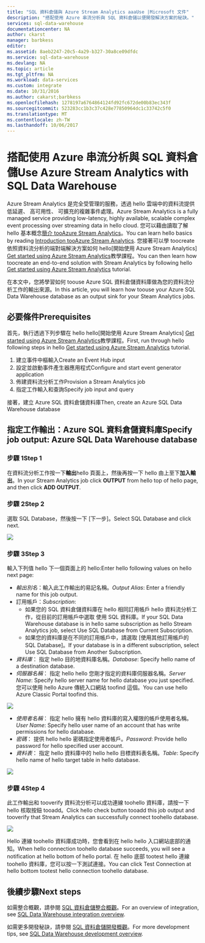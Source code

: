 ```yaml
---
title: "SQL 資料倉儲與 Azure Stream Analytics aaaUse |Microsoft 文件"
description: "搭配使用 Azure 串流分析與 SQL 資料倉儲以便開發解決方案的秘訣。"
services: sql-data-warehouse
documentationcenter: NA
author: ckarst
manager: barbkess
editor: 
ms.assetid: 8aeb2247-20c5-4a29-b327-30a8ce09dfdc
ms.service: sql-data-warehouse
ms.devlang: NA
ms.topic: article
ms.tgt_pltfrm: NA
ms.workload: data-services
ms.custom: integrate
ms.date: 10/31/2016
ms.author: cakarst;barbkess
ms.openlocfilehash: 1278197a6764864124fd92fc672de00b83ec343f
ms.sourcegitcommit: 523283cc1b3c37c428e77850964dc1c33742c5f0
ms.translationtype: MT
ms.contentlocale: zh-TW
ms.lasthandoff: 10/06/2017
---
```

# <a name="use-azure-stream-analytics-with-sql-data-warehouse"></a><span data-ttu-id="a7968-103">搭配使用 Azure 串流分析與 SQL 資料倉儲</span><span class="sxs-lookup"><span data-stu-id="a7968-103">Use Azure Stream Analytics with SQL Data Warehouse</span></span>
<span data-ttu-id="a7968-104">Azure Stream Analytics 是完全受管理的服務，透過 hello 雲端中的資料流提供低延遲、 高可用性、 可擴充的複雜事件處理。</span><span class="sxs-lookup"><span data-stu-id="a7968-104">Azure Stream Analytics is a fully managed service providing low-latency, highly available, scalable complex event processing over streaming data in hello cloud.</span></span> <span data-ttu-id="a7968-105">您可以藉由讀取了解 hello 基本概念[簡介 tooAzure Stream Analytics][Introduction tooAzure Stream Analytics]。</span><span class="sxs-lookup"><span data-stu-id="a7968-105">You can learn hello basics by reading [Introduction tooAzure Stream Analytics][Introduction tooAzure Stream Analytics].</span></span> <span data-ttu-id="a7968-106">您接著可以學 toocreate 依照資料流分析的端對端解決方案如何 hello[開始使用 Azure Stream Analytics] [ Get started using Azure Stream Analytics]教學課程。</span><span class="sxs-lookup"><span data-stu-id="a7968-106">You can then learn how toocreate an end-to-end solution with Stream Analytics by following hello [Get started using Azure Stream Analytics][Get started using Azure Stream Analytics] tutorial.</span></span>

<span data-ttu-id="a7968-107">在本文中，您將學習如何 toouse Azure SQL 資料倉儲資料庫做為您的資料流分析工作的輸出來源。</span><span class="sxs-lookup"><span data-stu-id="a7968-107">In this article, you will learn how toouse your Azure SQL Data Warehouse database as an output sink for your Steam Analytics jobs.</span></span>

## <a name="prerequisites"></a><span data-ttu-id="a7968-108">必要條件</span><span class="sxs-lookup"><span data-stu-id="a7968-108">Prerequisites</span></span>
<span data-ttu-id="a7968-109">首先，執行透過下列步驟在 hello hello[開始使用 Azure Stream Analytics] [ Get started using Azure Stream Analytics]教學課程。</span><span class="sxs-lookup"><span data-stu-id="a7968-109">First, run through hello following steps in hello [Get started using Azure Stream Analytics][Get started using Azure Stream Analytics] tutorial.</span></span>  

1. <span data-ttu-id="a7968-110">建立事件中樞輸入</span><span class="sxs-lookup"><span data-stu-id="a7968-110">Create an Event Hub input</span></span>
2. <span data-ttu-id="a7968-111">設定並啟動事件產生器應用程式</span><span class="sxs-lookup"><span data-stu-id="a7968-111">Configure and start event generator application</span></span>
3. <span data-ttu-id="a7968-112">佈建資料流分析工作</span><span class="sxs-lookup"><span data-stu-id="a7968-112">Provision a Stream Analytics job</span></span>
4. <span data-ttu-id="a7968-113">指定工作輸入和查詢</span><span class="sxs-lookup"><span data-stu-id="a7968-113">Specify job input and query</span></span>

<span data-ttu-id="a7968-114">接著，建立 Azure SQL 資料倉儲資料庫</span><span class="sxs-lookup"><span data-stu-id="a7968-114">Then, create an Azure SQL Data Warehouse database</span></span>

## <a name="specify-job-output-azure-sql-data-warehouse-database"></a><span data-ttu-id="a7968-115">指定工作輸出：Azure SQL 資料倉儲資料庫</span><span class="sxs-lookup"><span data-stu-id="a7968-115">Specify job output: Azure SQL Data Warehouse database</span></span>
### <a name="step-1"></a><span data-ttu-id="a7968-116">步驟 1</span><span class="sxs-lookup"><span data-stu-id="a7968-116">Step 1</span></span>
<span data-ttu-id="a7968-117">在資料流分析工作按一下**輸出**hello 頁面上，然後再按一下 hello 由上至下**加入輸出**。</span><span class="sxs-lookup"><span data-stu-id="a7968-117">In your Stream Analytics job click **OUTPUT** from hello top of hello page, and then click **ADD OUTPUT**.</span></span>

### <a name="step-2"></a><span data-ttu-id="a7968-118">步驟 2</span><span class="sxs-lookup"><span data-stu-id="a7968-118">Step 2</span></span>
<span data-ttu-id="a7968-119">選取 SQL Database，然後按一下 [下一步]。</span><span class="sxs-lookup"><span data-stu-id="a7968-119">Select SQL Database and click next.</span></span>

![][add-output]

### <a name="step-3"></a><span data-ttu-id="a7968-120">步驟 3</span><span class="sxs-lookup"><span data-stu-id="a7968-120">Step 3</span></span>
<span data-ttu-id="a7968-121">輸入下列值 hello 下一個頁面上的 hello:</span><span class="sxs-lookup"><span data-stu-id="a7968-121">Enter hello following values on hello next page:</span></span>

* <span data-ttu-id="a7968-122">*輸出別名*：輸入此工作輸出的易記名稱。</span><span class="sxs-lookup"><span data-stu-id="a7968-122">*Output Alias*: Enter a friendly name for this job output.</span></span>
* <span data-ttu-id="a7968-123">訂用帳戶：</span><span class="sxs-lookup"><span data-stu-id="a7968-123">*Subscription*:</span></span>
  * <span data-ttu-id="a7968-124">如果您的 SQL 資料倉儲資料庫在 hello 相同訂用帳戶 hello 資料流分析工作，從目前的訂用帳戶中選取 使用 SQL 資料庫。</span><span class="sxs-lookup"><span data-stu-id="a7968-124">If your SQL Data Warehouse database is in hello same subscription as hello Stream Analytics job, select Use SQL Database from Current Subscription.</span></span>
  * <span data-ttu-id="a7968-125">如果您的資料庫是在不同的訂用帳戶中，請選取 [使用其他訂用帳戶的 SQL Database]。</span><span class="sxs-lookup"><span data-stu-id="a7968-125">If your database is in a different subscription, select Use SQL Database from Another Subscription.</span></span>
* <span data-ttu-id="a7968-126">*資料庫*： 指定 hello 目的地資料庫名稱。</span><span class="sxs-lookup"><span data-stu-id="a7968-126">*Database*: Specify hello name of a destination database.</span></span>
* <span data-ttu-id="a7968-127">*伺服器名稱*： 指定 hello hello 您剛才指定的資料庫伺服器名稱。</span><span class="sxs-lookup"><span data-stu-id="a7968-127">*Server Name*: Specify hello server name for hello database you just specified.</span></span> <span data-ttu-id="a7968-128">您可以使用 hello Azure 傳統入口網站 toofind 這個。</span><span class="sxs-lookup"><span data-stu-id="a7968-128">You can use hello Azure Classic Portal toofind this.</span></span>

![][server-name]

* <span data-ttu-id="a7968-129">*使用者名稱*： 指定 hello 擁有 hello 資料庫的寫入權限的帳戶使用者名稱。</span><span class="sxs-lookup"><span data-stu-id="a7968-129">*User Name*: Specify hello user name of an account that has write permissions for hello database.</span></span>
* <span data-ttu-id="a7968-130">*密碼*： 提供 hello hello 密碼指定使用者帳戶。</span><span class="sxs-lookup"><span data-stu-id="a7968-130">*Password*: Provide hello password for hello specified user account.</span></span>
* <span data-ttu-id="a7968-131">*資料表*： 指定 hello 資料庫中的 hello hello 目標資料表名稱。</span><span class="sxs-lookup"><span data-stu-id="a7968-131">*Table*: Specify hello name of hello target table in hello database.</span></span>

![][add-database]

### <a name="step-4"></a><span data-ttu-id="a7968-132">步驟 4</span><span class="sxs-lookup"><span data-stu-id="a7968-132">Step 4</span></span>
<span data-ttu-id="a7968-133">此工作輸出和 tooverify 資料流分析可以成功連線 toohello 資料庫，請按一下 hello 核取按鈕 tooadd。</span><span class="sxs-lookup"><span data-stu-id="a7968-133">Click hello check button tooadd this job output and tooverify that Stream Analytics can successfully connect toohello database.</span></span>

![][test-connection]

<span data-ttu-id="a7968-134">Hello 連線 toohello 資料庫成功時，您會看到在 hello hello 入口網站底部的通知。</span><span class="sxs-lookup"><span data-stu-id="a7968-134">When hello connection toohello database succeeds, you will see a notification at hello bottom of hello portal.</span></span> <span data-ttu-id="a7968-135">在 hello 底部 tootest hello 連線 toohello 資料庫，您可以按一下測試連接。</span><span class="sxs-lookup"><span data-stu-id="a7968-135">You can click Test Connection at hello bottom tootest hello connection toohello database.</span></span>

## <a name="next-steps"></a><span data-ttu-id="a7968-136">後續步驟</span><span class="sxs-lookup"><span data-stu-id="a7968-136">Next steps</span></span>
<span data-ttu-id="a7968-137">如需整合概觀，請參閱 [SQL 資料倉儲整合概觀][SQL Data Warehouse integration overview]。</span><span class="sxs-lookup"><span data-stu-id="a7968-137">For an overview of integration, see [SQL Data Warehouse integration overview][SQL Data Warehouse integration overview].</span></span>

<span data-ttu-id="a7968-138">如需更多開發秘訣，請參閱 [SQL 資料倉儲開發概觀][SQL Data Warehouse development overview]。</span><span class="sxs-lookup"><span data-stu-id="a7968-138">For more development tips, see [SQL Data Warehouse development overview][SQL Data Warehouse development overview].</span></span>

<!--Image references-->

[add-output]: ./media/sql-data-warehouse-integrate-azure-stream-analytics/add-output.png
[server-name]: ./media/sql-data-warehouse-integrate-azure-stream-analytics/dw-server-name.png
[add-database]: ./media/sql-data-warehouse-integrate-azure-stream-analytics/add-database.png
[test-connection]: ./media/sql-data-warehouse-integrate-azure-stream-analytics/test-connection.png

<!--Article references-->

[Introduction tooAzure Stream Analytics]: ../stream-analytics/stream-analytics-introduction.md
[Get started using Azure Stream Analytics]: ../stream-analytics/stream-analytics-real-time-fraud-detection.md
[SQL Data Warehouse development overview]:  ./sql-data-warehouse-overview-develop.md
[SQL Data Warehouse integration overview]:  ./sql-data-warehouse-overview-integrate.md

<!--MSDN references-->

<!--Other Web references-->
[Azure Stream Analytics documentation]: http://azure.microsoft.com/documentation/services/stream-analytics/
